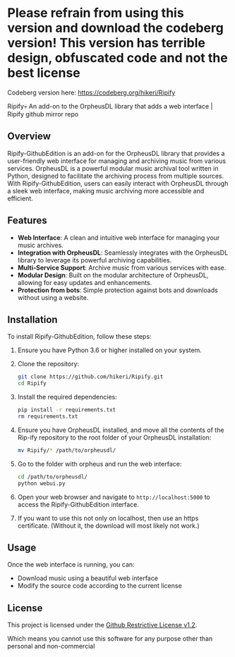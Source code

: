 # Please refrain from using this version and download the codeberg version! This version has terrible design, obfuscated code and not the best license
Codeberg version here: https://codeberg.org/hikeri/Ripify

Ripify💀 An add-on to the OrpheusDL library that adds a web interface | Ripify github mirror repo

## Overview

Ripify-GithubEdition is an add-on for the OrpheusDL library that provides a user-friendly web interface for managing and archiving music from various services. OrpheusDL is a powerful modular music archival tool written in Python, designed to facilitate the archiving process from multiple sources. With Ripify-GithubEdition, users can easily interact with OrpheusDL through a sleek web interface, making music archiving more accessible and efficient.

## Features

- **Web Interface**: A clean and intuitive web interface for managing your music archives.
- **Integration with OrpheusDL**: Seamlessly integrates with the OrpheusDL library to leverage its powerful archiving capabilities.
- **Multi-Service Support**: Archive music from various services with ease.
- **Modular Design**: Built on the modular architecture of OrpheusDL, allowing for easy updates and enhancements.
- **Protection from bots**: Simple protection against bots and downloads without using a website.

## Installation

To install Ripify-GithubEdition, follow these steps:

1. Ensure you have Python 3.6 or higher installed on your system.
2. Clone the repository:

   ```bash
   git clone https://github.com/hikeri/Ripify.git
   cd Ripify
   ```

3. Install the required dependencies:

   ```bash
   pip install -r requirements.txt
   rm requirements.txt
   ```

4. Ensure you have OrpheusDL installed, and move all the contents of the Rip-ify repository to the root folder of your OrpheusDL installation:

   ```bash
   mv Ripify/* /path/to/orpheusdl/
   ```

5. Go to the folder with orpheus and run the web interface:

   ```bash
   cd /path/to/orpheusdl/
   python webui.py
   ```

6. Open your web browser and navigate to `http://localhost:5000` to access the Ripify-GithubEdition interface.

7. If you want to use this not only on localhost, then use an https certificate. (Without it, the download will most likely not work.)

## Usage

Once the web interface is running, you can:

- Download music using a beautiful web interface
- Modify the source code according to the current license

## License

This project is licensed under the [Github Restrictive License v1.2](https://github.com/hikeri/Ripify/blob/main/LICENSE.md). 

Which means you cannot use this software for any purpose other than personal and non-commercial
